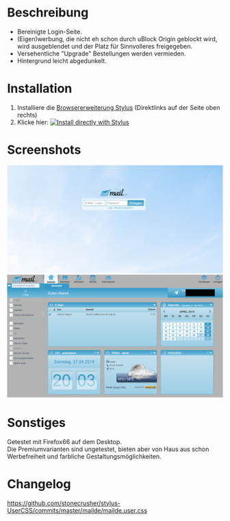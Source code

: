 # Beschreibung

- Bereinigte Login-Seite.
- (Eigen)werbung, die nicht eh schon durch uBlock Origin geblockt wird, wird ausgeblendet und der Platz für Sinnvolleres freigegeben.
- Versehentliche "Upgrade" Bestellungen werden vermieden.
- Hintergrund leicht abgedunkelt.


# Installation

1. Installiere die [Browsererweiterung Stylus](https://add0n.com/stylus.html) (Direktlinks auf der Seite oben rechts)
2. Klicke hier: [![Install directly with Stylus](https://img.shields.io/badge/Install%20directly%20with-Stylus-238b8b.svg)](https://raw.githubusercontent.com/stonecrusher/stylus-UserCSS/master/mailde/mailde.user.css)

<!---
# Weitere Skripte

Für funktionelle Erweiterung per JavaScript (z.B. mit [Greasemonkey](https://www.greasespot.net/) / [Tampermonkey](https://tampermonkey.net/) oder ähnlichen Addons) stehen folgende praktische Skripte zur Verfügung:

- [Automatische Weiterleitung zum Posteingang](https://greasyfork.org/de/scripts/32227)
-->

# Screenshots

![Contribution guidelines for this project](2019-04-27%2020_02_25.png)
![Contribution guidelines for this project](2019-04-27%2020_03_30.png)

# Sonstiges

Getestet mit Firefox66 auf dem Desktop.  
Die Premiumvarianten sind ungetestet, bieten aber von Haus aus schon Werbefreiheit und farbliche Gestaltungsmöglichkeiten.


# Changelog

https://github.com/stonecrusher/stylus-UserCSS/commits/master/mailde/mailde.user.css
